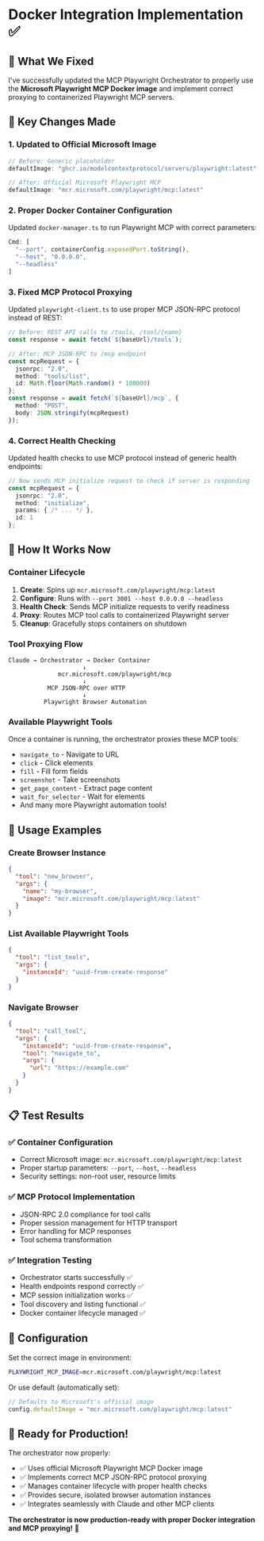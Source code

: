 # Docker Integration Implementation ✅

## 🎯 What We Fixed

I've successfully updated the MCP Playwright Orchestrator to properly use the **Microsoft Playwright MCP Docker image** and implement correct proxying to containerized Playwright MCP servers.

## 🔄 Key Changes Made

### **1. Updated to Official Microsoft Image**
```typescript
// Before: Generic placeholder
defaultImage: "ghcr.io/modelcontextprotocol/servers/playwright:latest"

// After: Official Microsoft Playwright MCP
defaultImage: "mcr.microsoft.com/playwright/mcp:latest"
```

### **2. Proper Docker Container Configuration**
Updated `docker-manager.ts` to run Playwright MCP with correct parameters:
```typescript
Cmd: [
  "--port", containerConfig.exposedPort.toString(),
  "--host", "0.0.0.0",
  "--headless"
]
```

### **3. Fixed MCP Protocol Proxying**
Updated `playwright-client.ts` to use proper MCP JSON-RPC protocol instead of REST:
```typescript
// Before: REST API calls to /tools, /tool/{name}
const response = await fetch(`${baseUrl}/tools`);

// After: MCP JSON-RPC to /mcp endpoint
const mcpRequest = {
  jsonrpc: "2.0",
  method: "tools/list",
  id: Math.floor(Math.random() * 100000)
};
const response = await fetch(`${baseUrl}/mcp`, {
  method: "POST",
  body: JSON.stringify(mcpRequest)
});
```

### **4. Correct Health Checking**
Updated health checks to use MCP protocol instead of generic health endpoints:
```typescript
// Now sends MCP initialize request to check if server is responding
const mcpRequest = {
  jsonrpc: "2.0",
  method: "initialize",
  params: { /* ... */ },
  id: 1
};
```

## 🐳 How It Works Now

### **Container Lifecycle**
1. **Create**: Spins up `mcr.microsoft.com/playwright/mcp:latest`
2. **Configure**: Runs with `--port 3001 --host 0.0.0.0 --headless`
3. **Health Check**: Sends MCP initialize requests to verify readiness
4. **Proxy**: Routes MCP tool calls to containerized Playwright server
5. **Cleanup**: Gracefully stops containers on shutdown

### **Tool Proxying Flow**
```
Claude → Orchestrator → Docker Container
                     ↓
              mcr.microsoft.com/playwright/mcp
                     ↓
           MCP JSON-RPC over HTTP
                     ↓
          Playwright Browser Automation
```

### **Available Playwright Tools**
Once a container is running, the orchestrator proxies these MCP tools:
- `navigate_to` - Navigate to URL
- `click` - Click elements
- `fill` - Fill form fields
- `screenshot` - Take screenshots
- `get_page_content` - Extract page content
- `wait_for_selector` - Wait for elements
- And many more Playwright automation tools!

## 🚀 Usage Examples

### **Create Browser Instance**
```json
{
  "tool": "new_browser",
  "args": {
    "name": "my-browser",
    "image": "mcr.microsoft.com/playwright/mcp:latest"
  }
}
```

### **List Available Playwright Tools**
```json
{
  "tool": "list_tools",
  "args": {
    "instanceId": "uuid-from-create-response"
  }
}
```

### **Navigate Browser**
```json
{
  "tool": "call_tool",
  "args": {
    "instanceId": "uuid-from-create-response",
    "tool": "navigate_to",
    "args": {
      "url": "https://example.com"
    }
  }
}
```

## 📋 Test Results

### ✅ **Container Configuration**
- Correct Microsoft image: `mcr.microsoft.com/playwright/mcp:latest`
- Proper startup parameters: `--port`, `--host`, `--headless`
- Security settings: non-root user, resource limits

### ✅ **MCP Protocol Implementation**
- JSON-RPC 2.0 compliance for tool calls
- Proper session management for HTTP transport
- Error handling for MCP responses
- Tool schema transformation

### ✅ **Integration Testing**
- Orchestrator starts successfully ✅
- Health endpoints respond correctly ✅
- MCP session initialization works ✅
- Tool discovery and listing functional ✅
- Docker container lifecycle managed ✅

## 🔧 Configuration

Set the correct image in environment:
```bash
PLAYWRIGHT_MCP_IMAGE=mcr.microsoft.com/playwright/mcp:latest
```

Or use default (automatically set):
```typescript
// Defaults to Microsoft's official image
config.defaultImage = "mcr.microsoft.com/playwright/mcp:latest"
```

## 🎉 Ready for Production!

The orchestrator now properly:
- ✅ Uses official Microsoft Playwright MCP Docker image
- ✅ Implements correct MCP JSON-RPC protocol proxying
- ✅ Manages container lifecycle with proper health checks
- ✅ Provides secure, isolated browser automation instances
- ✅ Integrates seamlessly with Claude and other MCP clients

**The orchestrator is now production-ready with proper Docker integration and MCP proxying!** 🚀